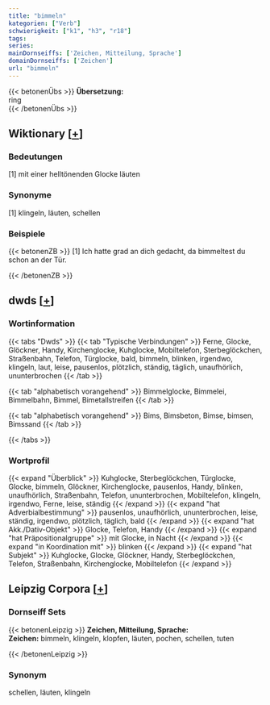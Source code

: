 ```yaml
---
title: "bimmeln"
kategorien: ["Verb"]
schwierigkeit: ["k1", "h3", "r18"]
tags:
series:
mainDornseiffs: ['Zeichen, Mitteilung, Sprache']
domainDornseiffs: ['Zeichen']
url: "bimmeln"
---
```


{{< betonenÜbs >}}
**Übersetzung:**  
ring  
{{< /betonenÜbs >}}

## Wiktionary [[+](https://de.wiktionary.org/wiki/bimmeln)]

### Bedeutungen
[1] mit einer helltönenden Glocke läuten  

### Synonyme
[1] klingeln, läuten, schellen  

### Beispiele
{{< betonenZB >}}
[1] Ich hatte grad an dich gedacht, da bimmeltest du schon an der Tür.  

{{< /betonenZB >}}


## dwds [[+](https://www.dwds.de/wb/bimmeln)]

### Wortinformation
{{< tabs "Dwds" >}}
{{< tab "Typische Verbindungen" >}}
Ferne, Glocke, Glöckner, Handy, Kirchenglocke, Kuhglocke, Mobiltelefon, Sterbeglöckchen, Straßenbahn, Telefon, Türglocke, bald, bimmeln, blinken, irgendwo, klingeln, laut, leise, pausenlos, plötzlich, ständig, täglich, unaufhörlich, ununterbrochen
{{< /tab >}}

{{< tab "alphabetisch vorangehend" >}}
Bimmelglocke, Bimmelei, Bimmelbahn, Bimmel, Bimetallstreifen
{{< /tab >}}

{{< tab "alphabetisch vorangehend" >}}
Bims, Bimsbeton, Bimse, bimsen, Bimssand
{{< /tab >}}

{{< /tabs >}}

### Wortprofil
{{< expand "Überblick" >}} Kuhglocke, Sterbeglöckchen, Türglocke, Glocke, bimmeln, Glöckner, Kirchenglocke, pausenlos, Handy, blinken, unaufhörlich, Straßenbahn, Telefon, ununterbrochen, Mobiltelefon, klingeln, irgendwo, Ferne, leise, ständig {{< /expand >}}
{{< expand "hat Adverbialbestimmung" >}} pausenlos, unaufhörlich, ununterbrochen, leise, ständig, irgendwo, plötzlich, täglich, bald {{< /expand >}}
{{< expand "hat Akk./Dativ-Objekt" >}} Glocke, Telefon, Handy {{< /expand >}}
{{< expand "hat Präpositionalgruppe" >}} mit Glocke, in Nacht {{< /expand >}}
{{< expand "in Koordination mit" >}} blinken {{< /expand >}}
{{< expand "hat Subjekt" >}} Kuhglocke, Glocke, Glöckner, Handy, Sterbeglöckchen, Telefon, Straßenbahn, Kirchenglocke, Mobiltelefon {{< /expand >}}

## Leipzig Corpora [[+](https://corpora.uni-leipzig.de/en/res?word=bimmeln&corpusId=deu_newscrawl-public_2018)]

### Dornseiff Sets
{{< betonenLeipzig >}}
**Zeichen, Mitteilung, Sprache:**  
**Zeichen:** bimmeln, klingeln, klopfen, läuten, pochen, schellen, tuten  

{{< /betonenLeipzig >}}

### Synonym
schellen, läuten, klingeln

